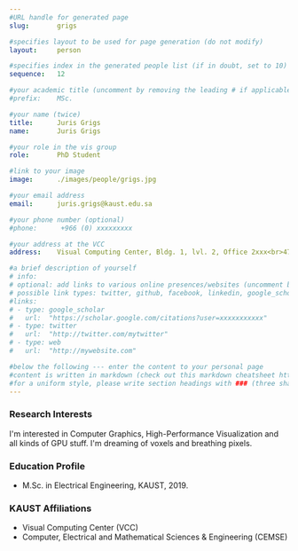 ```yaml
---
#URL handle for generated page
slug:       grigs

#specifies layout to be used for page generation (do not modify)
layout: 	person

#specifies index in the generated people list (if in doubt, set to 10)
sequence:	12

#your academic title (uncomment by removing the leading # if applicable)
#prefix:    MSc.

#your name (twice)
title:		Juris Grigs
name:       Juris Grigs

#your role in the vis group
role:       PhD Student

#link to your image
image:      ./images/people/grigs.jpg

#your email address
email:      juris.grigs@kaust.edu.sa

#your phone number (optional)
#phone:      +966 (0) xxxxxxxxx

#your address at the VCC
address:    Visual Computing Center, Bldg. 1, lvl. 2, Office 2xxx<br>4700 King Abdullah University of Science and Technology<br>Thuwal 23955-6900, Saudi Arabia

#a brief description of yourself
# info:       
# optional: add links to various online presences/websites (uncomment by removing the leading # if applicable)
# possible link types: twitter, github, facebook, linkedin, google_scholar, google_plus, instagram, skype, youtube, vimeo, flickr, web (use the latter for all other link types)
#links:
# - type: google_scholar
#   url:  "https://scholar.google.com/citations?user=xxxxxxxxxxx"
# - type: twitter
#   url:  "http://twitter.com/mytwitter"
# - type: web
#   url:  "http://mywebsite.com"

#below the following --- enter the content to your personal page
#content is written in markdown (check out this markdown cheatsheet https://github.com/adam-p/markdown-here/wiki/Markdown-Cheatsheet)
#for a uniform style, please write section headings with ### (three sharps)
---
```

### Research Interests
I'm interested in Computer Graphics, High-Performance Visualization and all kinds of GPU stuff. I'm dreaming of voxels and breathing pixels.

### Education Profile
- M.Sc. in Electrical Engineering, KAUST, 2019.

### KAUST Affiliations
- ​Visual Computing Center (VCC)
- Computer, Electrical and Mathematical Sciences & Engineering (CEMSE)
